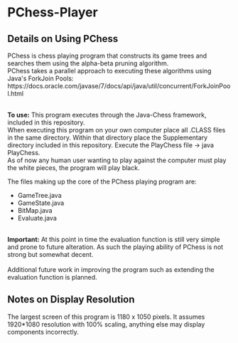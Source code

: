 # PChess-Player
<h2>Details on Using PChess</h2>
<p>
PChess is chess playing program that constructs its game trees and searches them using the alpha-beta pruning algorithm. <br>
PChess takes a parallel approach to executing these algorithms using Java's ForkJoin Pools:<br> https://docs.oracle.com/javase/7/docs/api/java/util/concurrent/ForkJoinPool.html    <br><br>
  
<b>To use:</b> This program executes through the Java-Chess framework, included in this repository.<br>
When executing this program on your own computer place all .CLASS files in the same directory. Within that directory place the Supplementary directory included in this repository. Execute the PlayChess file -> java PlayChess.<br> As of now any human user wanting to play against the computer must play the white pieces, the program will play black.<br>

The files making up the core of the PChess playing program are:
<ul>
  <li>GameTree.java</li>
  <li>GameState.java</li>
  <li>BitMap.java</li>
  <li>Evaluate.java</li>
</ul>

<br>
<b>Important:</b> At this point in time the evaluation function is still very simple and prone to future alteration. As such the playing ability of PChess is not strong but somewhat decent.<br>

<br>
Additional future work in improving the program such as extending the evaluation function is planned. 
</p>  


<h2>Notes on Display Resolution</h2>
<p>
  The largest screen of this program is 1180 x 1050 pixels. It assumes 1920*1080 resolution with 100% scaling, anything else may display components incorrectly.
</p>
  
